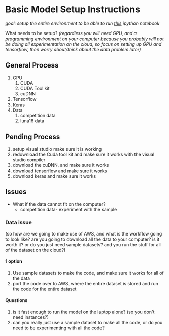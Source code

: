# Basic Model Setup Instructions
*goal: setup the entire environment to be able to run [this](https://github.com/3-musketeers/kaggle-dsb/blob/master/pipeline/build-simple-model/rough-draft/u_net_segmentation_approach.ipynb) ipython notebook*

What needs to be setup?
*(regardless you will need GPU, and a programming environment on your computer because you probably will not be doing all experimentation on the cloud, so focus on setting up GPU and tensorflow, then worry about/think about the data problem later)*

## General Process
1. GPU 
   1. CUDA
   2. CUDA Tool kit
   3. cuDNN
2. Tensorflow
3. Keras
4. Data
   1. competition data
   2. luna16 data

## Pending Process
1. setup visual studio make sure it is working
2. redownload the Cuda tool kit and make sure it works with the visual studio compiler
3. download the cuDNN, and make sure it works
4. download tensorflow and make sure it works
5. download keras and make sure it works




## Issues
* What if the data cannot fit on the computer?
  * competition data- experiment with the sample

### Data issue 
(so how are we going to make use of AWS, and what is the workflow going to look like? are you going to download all the data to your computer? is it worth it? or do you just need sample datasets? and you run the stuff for all of the dataset on the cloud?)

#### 1 option
1. Use sample datasets to make the code, and make sure it works for all of the data
2. port the code over to AWS, where the entire dataset is stored and run the code for the entire dataset

#### Questions
1. is it fast enough to run the model on the laptop alone? (so you don't need instances?)
2. can you really just use a sample dataset to make all the code, or do you need to be experimenting with all the code?

